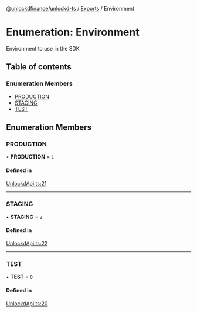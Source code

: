 [@unlockdfinance/unlockd-ts](../README.md) / [Exports](../modules.md) / Environment

# Enumeration: Environment

Environment to use in the SDK

## Table of contents

### Enumeration Members

- [PRODUCTION](Environment.md#production)
- [STAGING](Environment.md#staging)
- [TEST](Environment.md#test)

## Enumeration Members

### PRODUCTION

• **PRODUCTION** = ``1``

#### Defined in

[UnlockdApi.ts:21](https://github.com/UnlockdFinance/unlockd-ts/blob/05277b2/src/UnlockdApi.ts#L21)

___

### STAGING

• **STAGING** = ``2``

#### Defined in

[UnlockdApi.ts:22](https://github.com/UnlockdFinance/unlockd-ts/blob/05277b2/src/UnlockdApi.ts#L22)

___

### TEST

• **TEST** = ``0``

#### Defined in

[UnlockdApi.ts:20](https://github.com/UnlockdFinance/unlockd-ts/blob/05277b2/src/UnlockdApi.ts#L20)
